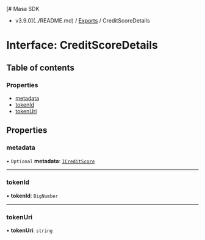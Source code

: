 [# Masa SDK
 - v3.9.0](../README.md) / [Exports](../modules.md) / CreditScoreDetails

# Interface: CreditScoreDetails

## Table of contents

### Properties

- [metadata](CreditScoreDetails.md#metadata)
- [tokenId](CreditScoreDetails.md#tokenid)
- [tokenUri](CreditScoreDetails.md#tokenuri)

## Properties

### metadata

• `Optional` **metadata**: [`ICreditScore`](ICreditScore.md)

___

### tokenId

• **tokenId**: `BigNumber`

___

### tokenUri

• **tokenUri**: `string`
